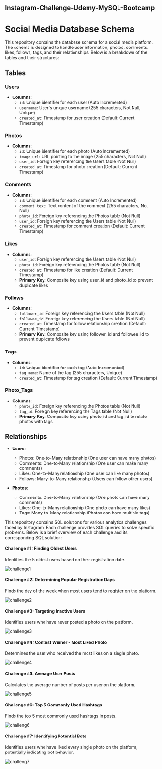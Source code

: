 ## Instagram-Challenge-Udemy-MySQL-Bootcamp

# Social Media Database Schema

This repository contains the database schema for a social media platform. The schema is designed to handle user information, photos, comments, likes, follows, tags, and their relationships. Below is a breakdown of the tables and their structures:

## Tables

### Users
- **Columns**:
    - `id`: Unique identifier for each user (Auto Incremented)
    - `username`: User's unique username (255 characters, Not Null, Unique)
    - `created_at`: Timestamp for user creation (Default: Current Timestamp)

### Photos
- **Columns**:
    - `id`: Unique identifier for each photo (Auto Incremented)
    - `image_url`: URL pointing to the image (255 characters, Not Null)
    - `user_id`: Foreign key referencing the Users table (Not Null)
    - `created_at`: Timestamp for photo creation (Default: Current Timestamp)

### Comments
- **Columns**:
    - `id`: Unique identifier for each comment (Auto Incremented)
    - `comment_text`: Text content of the comment (255 characters, Not Null)
    - `photo_id`: Foreign key referencing the Photos table (Not Null)
    - `user_id`: Foreign key referencing the Users table (Not Null)
    - `created_at`: Timestamp for comment creation (Default: Current Timestamp)

### Likes
- **Columns**:
    - `user_id`: Foreign key referencing the Users table (Not Null)
    - `photo_id`: Foreign key referencing the Photos table (Not Null)
    - `created_at`: Timestamp for like creation (Default: Current Timestamp)
    - **Primary Key**: Composite key using user_id and photo_id to prevent duplicate likes

### Follows
- **Columns**:
    - `follower_id`: Foreign key referencing the Users table (Not Null)
    - `followee_id`: Foreign key referencing the Users table (Not Null)
    - `created_at`: Timestamp for follow relationship creation (Default: Current Timestamp)
    - **Primary Key**: Composite key using follower_id and followee_id to prevent duplicate follows

### Tags
- **Columns**:
    - `id`: Unique identifier for each tag (Auto Incremented)
    - `tag_name`: Name of the tag (255 characters, Unique)
    - `created_at`: Timestamp for tag creation (Default: Current Timestamp)

### Photo_Tags
- **Columns**:
    - `photo_id`: Foreign key referencing the Photos table (Not Null)
    - `tag_id`: Foreign key referencing the Tags table (Not Null)
    - **Primary Key**: Composite key using photo_id and tag_id to relate photos with tags

## Relationships
- **Users**:
    - Photos: One-to-Many relationship (One user can have many photos)
    - Comments: One-to-Many relationship (One user can make many comments)
    - Likes: One-to-Many relationship (One user can like many photos)
    - Follows: Many-to-Many relationship (Users can follow other users)

- **Photos**:
    - Comments: One-to-Many relationship (One photo can have many comments)
    - Likes: One-to-Many relationship (One photo can have many likes)
    - Tags: Many-to-Many relationship (Photos can have multiple tags)

This repository contains SQL solutions for various analytics challenges faced by Instagram. Each challenge provides SQL queries to solve specific problems. Below is a brief overview of each challenge and its corresponding SQL solution:

#### Challenge #1: Finding Oldest Users
Identifies the 5 oldest users based on their registration date.

![challenge1](https://github.com/zahra-atf/Instagram-Challenge-Udemy-MySQL-Bootcamp/assets/21101529/dca86077-b91c-41a9-99a5-1cdc9cde7836)

#### Challenge #2: Determining Popular Registration Days
Finds the day of the week when most users tend to register on the platform.

![challenge2](https://github.com/zahra-atf/Instagram-Challenge-Udemy-MySQL-Bootcamp/assets/21101529/32e055e7-29bc-4d6e-8812-29b88ae0271f)

#### Challenge #3: Targeting Inactive Users
Identifies users who have never posted a photo on the platform.

![challenge3](https://github.com/zahra-atf/Instagram-Challenge-Udemy-MySQL-Bootcamp/assets/21101529/28db1eba-de92-4525-ae4c-8bd0bf27c21f)

#### Challenge #4: Contest Winner - Most Liked Photo
Determines the user who received the most likes on a single photo.

![challenge4](https://github.com/zahra-atf/Instagram-Challenge-Udemy-MySQL-Bootcamp/assets/21101529/4c47bb34-2e3a-4e3c-a3a7-3a7a8b6a7abe)

#### Challenge #5: Average User Posts
Calculates the average number of posts per user on the platform.

![challenge5](https://github.com/zahra-atf/Instagram-Challenge-Udemy-MySQL-Bootcamp/assets/21101529/b06e9117-eec6-4acc-94c8-d47acd6accbf)

#### Challenge #6: Top 5 Commonly Used Hashtags
Finds the top 5 most commonly used hashtags in posts.

![challeng6](https://github.com/zahra-atf/Instagram-Challenge-Udemy-MySQL-Bootcamp/assets/21101529/a46f10de-686f-4d6c-9541-8fc88976cfd5)

#### Challenge #7: Identifying Potential Bots
Identifies users who have liked every single photo on the platform, potentially indicating bot behavior.

![challeng7](https://github.com/zahra-atf/Instagram-Challenge-Udemy-MySQL-Bootcamp/assets/21101529/20c3ba10-be69-499d-b71f-88de1d90f8eb)

